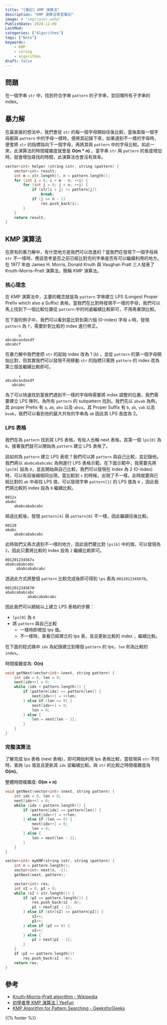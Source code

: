 ```yaml
---
title: "[筆記] KMP 演算法"
description: "KMP 演算法學習筆記"
image: # "img/cover.webp"
PublishDate: 2024-12-09
LastMod: 
categories: ["Algorithms"]
tags: ["Note"]
keywords:
    - KMP
    - string
    - algorithms
draft: false
---
```


## 問題

在一個字串 `str` 中，找到符合字串 `pattern` 的子字串，並回傳所有子字串的 index。

## 暴力解

在最直接的想法中，我們會從 `str` 的每一個字母開始往後比較，當後面每一個字母都與 `pattern` 中的字母一樣時，便將其記錄下來，如果遇到不一樣的字母時，便會將 `str` 的指標指向下一個字母，再將其與 `pattern` 中的字母比較。如此一來，此演算法的時間複雜度就會是 **O(m * n)** 。當字串 `str` 與 `pattern` 的長度增加時，就會增加尋找的時間，此演算法也會沒有效率。

```cpp
vector<int> helper (string &str, string &pattern) {
    vector<int> result;
    int m = str.length(), n = pattern.length();
    for (int i = 0; i < m - n; ++i) {
        for (int j = 0; j < n; ++j) {
            if (str[i + j] != pattern[j])
                break;
            if (j == n - 1)
                res.push_back(i);
        }
    }
    return result;
}
```

## KMP 演算法

在原有的暴力解中，有什麼地方是我們可以改進的？當我們在發現下一個字母與 `str` 不一樣時，應該思考是否之前已經比對完的字串是否有可以繼續利用的地方。在 1977 年由 James H. Morris, Donald Knuth 與 Vaughan Pratt 三人發表了 Knuth-Morris-Pratt 演算法，簡稱 KMP 演算法。

### 核心理念

在 KMP 演算法中，主要的概念就是為 `pattern` 字串建立 LPS (Longest Proper Prefix which also a Suffix) 表格，當我們在比對時發現不一樣的字母，我們可以馬上找到下一個比較位置從 `pattern` 中的何處繼續比較即可，不用再重頭比較。

在下面的例子中，我們可以看到當比對到第六個 (0-index) 字母 `a` 時，發現 `pattern` 為 `f`，需要針對比較的 index 進行修正。

```
      x
abcabcasdasdf
abcabcf
```

在暴力解中我們會把 `str` 的起始 index 改為 1 (`b`) ，並從 `pattern` 的第一個字母開始比對，但其實我們可以發現不用移動 `str` 的指標只需將 `pattern` 的 index 改為第三個並繼續比較即可。

```
      ↓
abcabcasdasdf
   abcabc
```

為了可以快速找到當我們遇到不一樣的字母時需要將 index 調整的位置，我們需要建立 LPS 陣列，為所有 `pattern` 的 subpattern 找到。我們先以 `abvab` 為例，其 proper Prefix 有 `a`, `ab`, `abv` 以及 `abva`，其 Proper Suffix 有 `b`, `ab`, `vab` 以及 `bvab`，我們可以看到他的最大共有的字串為 `ab` 因此其 LPS 長度為 2。

### LPS 表格

我們在為 `pattern` 找到其 LPS 表格，有些人也稱 next 表格，其第一個 `lps[0]` 為 `0`。接著我們就可以開始為 `pattern` 建立 LPS 表格了。 

該如何為 `pattern` 建立 LPS 表呢？我們可以將 `pattern` 與自己比較，並記錄他。我們將以 `ababcababcabc` 為例進行 LPS 表格示範。在下面示範中，我需要先將 `lps[0]` 設為 `0`，並且開始與自己比較，我們可以發現在 index 為 2 (0-index) 時，可以有前後綴相同出現，當比較到 `c` 的時候，出現了不一樣，此時就要與已經比對的 `ab` 中尋找 LPS 值，可以發現字串 `pattern[1]` 的 LPS 值為 `0` ，因此我們將比較的 index 設為 `0` 繼續比較。

```
0012x
ababc
    ababcababcabc
```

經過比較後，發現 `pattern[4]` 與 `pattern[0]` 不一樣，因此繼續往後比較。

```
00120
ababc
    ababcababcabc
```

此時我們又再次遇到不一樣的地方，因此我們要比對 `lps[6]` 中的值，可以發現為 `2`，因此只要將比較的 index 設為 `2` 繼續比較即可。

```
001201234567x
ababcababcabc
     ababcababcabc
```

透過此方式將整個 `pattern` 比較完成後即可得到 `lps` 表為 `0012012345670`。

```
0012012345670
ababcababcabc
          ababcababcabc
```

因此我們可以總結以上建立 LPS 表格的步驟：
- `lps[0]` 為 `0`
- 將 `pattern` 與自己比較
    - 一樣時即增加 lps 值。
    - 不一樣時，查看已經建立的 lps 表，並且更新比較的 index ，繼續比較。

在下面的程式碼中 `idx` 為紀錄建立到哪個 `pattern` 的 lps，`len` 則為比較的 `index`。

時間複雜度為: **O(n)**

```cpp
void getNext(vector<int> &next, string pattern) {
    int idx = 0, len = 0;
    next[idx++] = 0;
    while (idx < pattern.length()) {
        if (pattern[idx] == pattern[len]) {
            next[idx++] = ++len;
        } else if (len == 0) {
            next[idx++] = 0;
            len = 0;
        } else {
            len = next[len - 1];
        }
    }
}
```

### 完整演算法

了解完成 lps 表格 (next 表格)，即可開始利用 lps 表格比較，當發現與 `str` 不同時，查詢 `lps` 值並且更新其 `idx` 並繼續比較。與 `str` 的比較之時間複雜度為 **O(m)**。

整體時間複雜度: **O(m + n)**

```cpp
void getNext(vector<int> &next, string pattern) {
    int idx = 0, len = 0;
    next[idx++] = 0;
    while (idx < pattern.length()) {
        if (pattern[idx] == pattern[len]) {
            next[idx++] = ++len;
        } else if (len == 0) {
            next[idx++] = 0;
            len = 0;
        } else {
            len = next[len - 1];
        }
    }
}

vector<int> myKMP(string &str, string &pattern) {
    int n = pattern.length();
    vector<int> next(n, -1);
    getNext(next, pattern);

    vector<int> res;
    int sI = 0, pI = 0;
    while (sI < str.length()) {
        if (pI == pattern.length()) {
            res.push_back(sI - n);
            pI = next[pI - 1];
        } else if (str[sI] == pattern[pI]) {
            sI++;
            pI++;
        } else if (pI == 0) {
            sI++;
        } else {
            pI = next[pI - 1];
        }
    }
    if (pI == pattern.length())
        res.push_back(sI - n);
    return res;
}
```

## 參考

- [Knuth–Morris–Pratt algorithm - Wikipedia](https://en.wikipedia.org/wiki/Knuth%E2%80%93Morris%E2%80%93Pratt_algorithm)
- [初學者學 KMP 演算法 | Yeefun](https://yeefun.github.io/kmp-algorithm-for-beginners/)
- [KMP Algorithm for Pattern Searching - GeeksforGeeks](https://www.geeksforgeeks.org/kmp-algorithm-for-pattern-searching/)

{{% footer %}}
